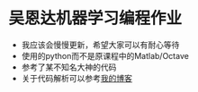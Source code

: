 # 吴恩达机器学习编程作业
- 我应该会慢慢更新，希望大家可以有耐心等待
- 使用的python而不是原课程中的Matlab/Octave
- 参考了某不知名大神的代码
- 关于代码解析可以参考[我的博客](http//:lzwblog.oncetry.com)
